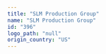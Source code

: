 ```yaml
---
title: "SLM Production Group"
name: "SLM Production Group"
id: "396"
logo_path: "null"
origin_country: "US"
---
```

